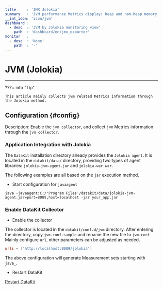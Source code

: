 ```yaml
---
title     : 'JMX Jolokia'
summary   : 'JVM performance Metrics display: heap and non-heap memory, threads, class loading counts, etc.'
__int_icon: 'icon/jvm'
dashboard :
  - desc  : 'JVM by Jolokia monitoring view'
    path  : 'dashboard/en/jmx_exporter'
monitor   :
  - desc  : 'None'
    path  : '-'
---
```


<!-- markdownlint-disable MD025 MD046 -->
# JVM (Jolokia)
---

???+ info "Tip"

    This article mainly collects jvm related Metrics information through the Jolokia method.
<!-- markdownlint-enable -->

## Configuration {#config}

Description: Enable the `jvm collector`, and collect `jvm` Metrics information through the `jvm collector`.

### Application Integration with Jolokia

The `DataKit` installation directory already provides the `Jolokia agent`. It is located in the `datakit/data/` directory, providing two types of agent libraries: `jolokia-jvm-agent.jar` and `jolokia-war.war`.

The following examples are all based on the `jar` execution method.

- Start configuration for `javaagent`

```shell
java -javaagent:C:/'Program Files'/datakit/data/jolokia-jvm-agent.jar=port=8089,host=localhost -jar your_app.jar
```

### Enable DataKit Collector

- Enable the collector

The collector is located in the `datakit/conf.d/jvm` directory. After entering the directory, copy `jvm.conf.sample` and rename the new file to `jvm.conf`. Mainly configure `url`, other parameters can be adjusted as needed.

```toml
urls = ["http://localhost:8089/jolokia"]
```

The above configuration will generate Measurement sets starting with `java_`.

- Restart DataKit

[Restart DataKit](../datakit/datakit-service-how-to.md#manage-service)